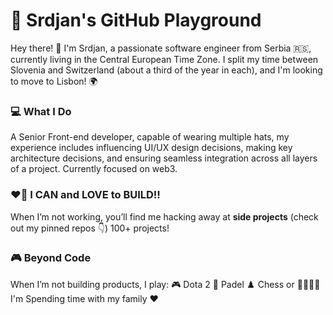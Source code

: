 # 🚀 Srdjan's GitHub Playground
Hey there! 👋 I'm Srdjan, a passionate software engineer from Serbia 🇷🇸, currently living in the Central European Time Zone. I split my time between Slovenia and Switzerland (about a third of the year in each), and I'm looking to move to Lisbon! 🌍 <br/>

### 💻 What I Do
A Senior Front-end developer, capable of wearing multiple hats, my experience includes
influencing UI/UX design decisions, making key architecture decisions, and ensuring seamless
integration across all layers of a project.
Currently focused on web3.

### ❤️‍🔥 I CAN and LOVE to BUILD!!
When I’m not working, you’ll find me hacking away at **side projects** (check out my pinned repos 👇) 100+ projects!

### 🎮 Beyond Code
When I’m not building products, I play:
🎮 Dota 2 🏓 Padel ♟️ Chess or  👨‍👩‍👧‍👦 I'm Spending time with my family ❤️

